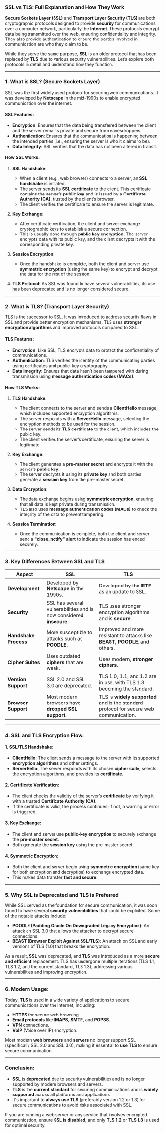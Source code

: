 ### **SSL vs TLS: Full Explanation and How They Work**

**Secure Sockets Layer (SSL)** and **Transport Layer Security (TLS)** are both cryptographic protocols designed to provide **security** for communications over a computer network, particularly the **Internet**. These protocols encrypt data being transmitted over the web, ensuring confidentiality and integrity. They also provide authentication to ensure the parties involved in communication are who they claim to be.  

While they serve the same purpose, **SSL** is an older protocol that has been replaced by **TLS** due to various security vulnerabilities. Let’s explore both protocols in detail and understand how they function.

---

### **1. What is SSL? (Secure Sockets Layer)**

SSL was the first widely used protocol for securing web communications. It was developed by **Netscape** in the mid-1990s to enable encrypted communication over the internet.

#### **SSL Features:**
- **Encryption**: Ensures that the data being transferred between the client and the server remains private and secure from eavesdroppers.
- **Authentication**: Ensures that the communication is happening between the intended parties (i.e., ensuring the server is who it claims to be).
- **Data Integrity**: SSL verifies that the data has not been altered in transit.

#### **How SSL Works**:
1. **SSL Handshake**: 
   - When a client (e.g., web browser) connects to a server, an **SSL handshake** is initiated.
   - The server sends its **SSL certificate** to the client. This certificate contains the server’s **public key** and is issued by a **Certificate Authority (CA)**, trusted by the client’s browser.
   - The client verifies the certificate to ensure the server is legitimate.
   
2. **Key Exchange**: 
   - After certificate verification, the client and server exchange cryptographic keys to establish a secure connection.
   - This is usually done through **public key encryption**. The server encrypts data with its public key, and the client decrypts it with the corresponding private key.
   
3. **Session Encryption**:
   - Once the handshake is complete, both the client and server use **symmetric encryption** (using the same key) to encrypt and decrypt the data for the rest of the session.
   
4. **TLS Protocol**: As SSL was found to have several vulnerabilities, its use has been deprecated and is no longer considered secure.

---

### **2. What is TLS? (Transport Layer Security)**

TLS is the successor to SSL. It was introduced to address security flaws in SSL and provide better encryption mechanisms. TLS uses **stronger encryption algorithms** and improved protocols compared to SSL. 

#### **TLS Features:**
- **Encryption**: Like SSL, TLS encrypts data to protect the confidentiality of communications.
- **Authentication**: TLS verifies the identity of the communicating parties using certificates and public-key cryptography.
- **Data Integrity**: Ensures that data hasn’t been tampered with during transmission using **message authentication codes (MACs)**.

#### **How TLS Works**:
1. **TLS Handshake**: 
   - The client connects to the server and sends a **ClientHello** message, which includes supported encryption algorithms.
   - The server responds with a **ServerHello** message, selecting the encryption methods to be used for the session.
   - The server sends its **TLS certificate** to the client, which includes the public key.
   - The client verifies the server’s certificate, ensuring the server is legitimate.
   
2. **Key Exchange**:
   - The client generates a **pre-master secret** and encrypts it with the server’s **public key**.
   - The server decrypts it using its **private key** and both parties generate a **session key** from the pre-master secret.

3. **Data Encryption**:
   - The data exchange begins using **symmetric encryption**, ensuring that all data is kept private during transmission.
   - TLS also uses **message authentication codes (MACs)** to check the integrity of the data to prevent tampering.

4. **Session Termination**: 
   - Once the communication is complete, both the client and server send a **"close_notify" alert** to indicate the session has ended securely.

---

### **3. Key Differences Between SSL and TLS**

| **Aspect**             | **SSL**                            | **TLS**                          |
|------------------------|------------------------------------|----------------------------------|
| **Development**         | Developed by **Netscape** in the 1990s. | Developed by the **IETF** as an update to SSL. |
| **Security**            | SSL has several vulnerabilities and is now considered **insecure**. | TLS uses stronger encryption algorithms and is **secure**. |
| **Handshake Process**   | More susceptible to attacks such as **POODLE**. | Improved and more resistant to attacks like **BEAST**, **POODLE**, and others. |
| **Cipher Suites**       | Uses outdated **ciphers** that are weak. | Uses modern, **stronger ciphers**. |
| **Version Support**     | SSL 2.0 and SSL 3.0 are deprecated. | TLS 1.0, 1.1, and 1.2 are in use, with TLS 1.3 becoming the standard. |
| **Browser Support**     | Most modern browsers have **dropped SSL support**. | TLS is **widely supported** and is the standard protocol for secure web communication. |

---

### **4. SSL and TLS Encryption Flow:**

#### **1. SSL/TLS Handshake**:
- **ClientHello**: The client sends a message to the server with its supported **encryption algorithms** and other settings.
- **ServerHello**: The server responds with its chosen **cipher suite**, selects the encryption algorithms, and provides its **certificate**.

#### **2. Certificate Verification**:
- The client checks the validity of the server’s **certificate** by verifying it with a trusted **Certificate Authority (CA)**.
- If the certificate is valid, the process continues; if not, a warning or error is triggered.

#### **3. Key Exchange**:
- The client and server use **public-key encryption** to securely exchange the **pre-master secret**.
- Both generate the **session key** using the pre-master secret.

#### **4. Symmetric Encryption**:
- Both the client and server begin using **symmetric encryption** (same key for both encryption and decryption) to exchange encrypted data.
- This makes data transfer **fast and secure**.

---

### **5. Why SSL is Deprecated and TLS is Preferred**

While SSL served as the foundation for secure communication, it was soon found to have several **security vulnerabilities** that could be exploited. Some of the notable attacks include:

- **POODLE (Padding Oracle On Downgraded Legacy Encryption)**: An attack on SSL 3.0 that allows the attacker to decrypt secure connections.
- **BEAST (Browser Exploit Against SSL/TLS)**: An attack on SSL and early versions of TLS (1.0) that breaks the encryption.

As a result, **SSL** was deprecated, and **TLS** was introduced as a more **secure and efficient** replacement. TLS has undergone multiple iterations (TLS 1.1, TLS 1.2, and the current standard, TLS 1.3), addressing various vulnerabilities and improving encryption.

---

### **6. Modern Usage:**

Today, **TLS** is used in a wide variety of applications to secure communications over the internet, including:
- **HTTPS** for secure web browsing.
- **Email protocols** like **IMAPS**, **SMTP**, and **POP3S**.
- **VPN** connections.
- **VoIP** (Voice over IP) encryption.

Most modern **web browsers** and **servers** no longer support SSL (specifically SSL 2.0 and SSL 3.0), making it essential to **use TLS** to ensure secure communication.

---

### **Conclusion:**

- **SSL** is **deprecated** due to security vulnerabilities and is no longer supported by modern browsers and servers.
- **TLS** is the **current standard** for securing communications and is **widely supported** across all platforms and applications.
- It's important to **always use TLS** (preferably version 1.2 or 1.3) for secure communications to avoid risks associated with SSL.

If you are running a web server or any service that involves encrypted communication, ensure **SSL is disabled**, and only **TLS 1.2** or **TLS 1.3** is used for optimal security.
